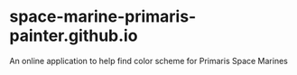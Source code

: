 # space-marine-primaris-painter.github.io
An online application to help find color scheme for Primaris Space Marines

